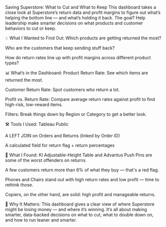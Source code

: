 Saving Superstore: What to Cut and What to Keep
This dashboard takes a close look at Superstore’s return data and profit margins to figure out what’s helping the bottom line — and what’s holding it back. The goal? Help leadership make smarter decisions on what products and customer behaviors to cut or keep.

💡 What I Wanted to Find Out:
Which products are getting returned the most?

Who are the customers that keep sending stuff back?

How do return rates line up with profit margins across different product types?

📊 What’s in the Dashboard:
Product Return Rate: See which items are returned the most.

Customer Return Rate: Spot customers who return a lot.

Profit vs. Return Rate: Compare average return rates against profit to find high-risk, low-reward items.

Filters: Break things down by Region or Category to get a better look.

🛠️ Tools I Used:
Tableau Public

A LEFT JOIN on Orders and Returns (linked by Order ID)

A calculated field for return flag + return percentages

🔎 What I Found:
KI Adjustable-Height Table and Advantus Push Pins are some of the worst offenders on returns.

A few customers return more than 6% of what they buy — that's a red flag.

Phones and Chairs stand out with high return rates and low profit — time to rethink those.

Copiers, on the other hand, are solid: high profit and manageable returns.

📍 Why It Matters:
This dashboard gives a clear view of where Superstore might be losing money — and where it’s winning. It’s all about making smarter, data-backed decisions on what to cut, what to double down on, and how to run leaner and smarter.

